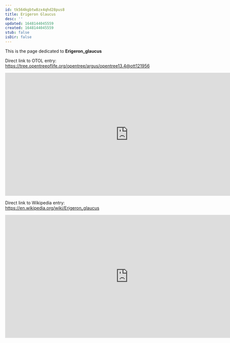 ```yaml
---
id: tk564kgbtw8zx4qhd28pus8
title: Erigeron Glaucus
desc: ''
updated: 1648144045559
created: 1648144045559
stub: false
isDir: false
---
```

This is the page dedicated to **Erigeron_glaucus**


Direct link to OTOL entry: https://tree.opentreeoflife.org/opentree/argus/opentree13.4@ott121956



<html>
    <body>
    <iframe src="https://tree.opentreeoflife.org/opentree/argus/opentree13.4@ott121956"
    width="800" height="400" frameborder="0" allowfullscreen> </iframe>
    </body>
</html>
    


Direct link to Wikipedia entry: https://en.wikipedia.org/wiki/Erigeron_glaucus



<html>
    <body>
    <iframe src="https://en.wikipedia.org/wiki/Erigeron_glaucus"
    width="800" height="400" frameborder="0" allowfullscreen> </iframe>
    </body>
</html>
    
